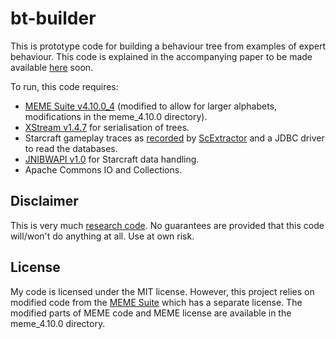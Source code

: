 # bt-builder

This is prototype code for building a behaviour tree from examples of expert behaviour.
This code is explained in the accompanying paper to be made available [here](https://www.cs.auckland.ac.nz/research/gameai/publications.php) soon.

To run, this code requires:
 - [MEME Suite v4.10.0_4](http://meme-suite.org/doc/download.html) (modified to allow for larger alphabets, modifications in the meme_4.10.0 directory).
 - [XStream v1.4.7](https://x-stream.github.io/) for serialisation of trees.
 - Starcraft gameplay traces as [recorded](http://scidrive.uoa.auckland.ac.nz/gameai/) by [ScExtractor](https://github.com/phoglenix/ScExtractor) and a JDBC driver to read the databases.
 - [JNIBWAPI v1.0](https://github.com/JNIBWAPI/JNIBWAPI/releases/tag/v1.0) for Starcraft data handling.
 - Apache Commons IO and Collections.

## Disclaimer

This is very much [research code](http://www.phdcomics.com/comics/archive.php?comicid=961). No guarantees are provided that this code will/won't do anything at all. Use at own risk.

## License

My code is licensed under the MIT license. However, this project relies on modified code from the [MEME Suite](http://meme-suite.org/) which has a separate license. The modified parts of MEME code and MEME license are available in the meme_4.10.0 directory.
